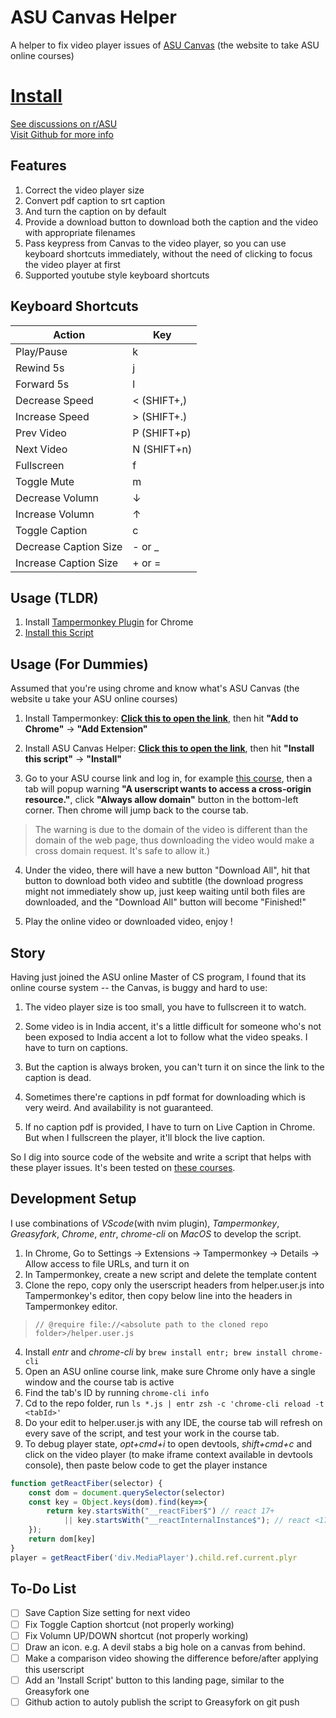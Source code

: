 # ASU Canvas Helper

A helper to fix video player issues of [ASU Canvas](https://asuce.instructure.com/) (the website to take ASU online courses)

# [Install](https://github.com/nendonerd/ASU-Canvas-Helper/raw/main/helper.user.js)

[See discussions on r/ASU](https://www.reddit.com/r/ASU/comments/ukvuai/i_wrote_a_plugin_to_fix_the_damn_canvas/) <br>
[Visit Github for more info](https://github.com/nendonerd/ASU-Canvas-Helper)

## Features
1. Correct the video player size
2. Convert pdf caption to srt caption
3. And turn the caption on by default
4. Provide a download button to download both the caption and the video with appropriate filenames
5. Pass keypress from Canvas to the video player, so you can use keyboard shortcuts immediately, without the need of clicking to focus the video player at first
6. Supported youtube style keyboard shortcuts

## Keyboard Shortcuts
| Action                | Key         |
| --------------------- | ----------- |
| Play/Pause            | k           |
| Rewind 5s             | j           |
| Forward 5s            | l           |
| Decrease Speed        | < (SHIFT+,) |
| Increase Speed        | > (SHIFT+.) |
| Prev Video            | P (SHIFT+p) |
| Next Video            | N (SHIFT+n) |
| Fullscreen            | f           |
| Toggle Mute           | m           |
| Decrease Volumn       | ↓           |
| Increase Volumn       | ↑           |
| Toggle Caption        | c           |
| Decrease Caption Size | - or _      |
| Increase Caption Size | + or =      |

## Usage (TLDR)
1. Install [Tampermonkey Plugin](https://chrome.google.com/webstore/detail/tampermonkey/dhdgffkkebhmkfjojejmpbldmpobfkfo) for Chrome 
2. [Install this Script](https://github.com/nendonerd/ASU-Canvas-Helper/raw/main/helper.user.js)

## Usage (For Dummies)
Assumed that you're using chrome and know what's ASU Canvas (the website u take your ASU online courses)

1. Install Tampermonkey: **[Click this to open the link](https://chrome.google.com/webstore/detail/tampermonkey/dhdgffkkebhmkfjojejmpbldmpobfkfo)**, then hit **"Add to Chrome"** -> **"Add Extension"**

2. Install ASU Canvas Helper: **[Click this to open the link](https://github.com/nendonerd/ASU-Canvas-Helper/raw/main/helper.user.js)**, then hit **"Install this script"** -> **"Install"**

3. Go to your ASU course link and log in, for example [this course](https://asuce.instructure.com/courses/2567/pages/2-dot-3-leftmost-and-rightmost-derivations?module_item_id=126914), then a tab will popup warning **"A userscript wants to access a cross-origin resource."**, click **"Always allow domain"** button in the bottom-left corner. Then chrome will jump back to the course tab. 
> The warning is due to the domain of the video is different than the domain of the web page, thus downloading the video would make a cross domain request. It's safe to allow it.)

4. Under the video, there will have a new button "Download All", hit that button to download both video and subtitle (the download progress might not immediately show up, just keep waiting until both files are downloaded, and the "Download All" button will become "Finished!"

5. Play the online video or downloaded video, enjoy !

## Story
Having just joined the ASU online Master of CS program, I found that its online course system -- the Canvas, is buggy and hard to use:

1. The video player size is too small, you have to fullscreen it to watch.

2. Some video is in India accent, it's a little difficult for someone who's not been exposed to India accent a lot to follow what the video speaks. I have to turn on captions.

3. But the caption is always broken, you can't turn it on since the link to the caption is dead.

4. Sometimes there're captions in pdf format for downloading which is very weird. And availability is not guaranteed.

5. If no caption pdf is provided, I have to turn on Live Caption in Chrome. But when I fullscreen the player, it'll block the live caption.

So I dig into source code of the website and write a script that helps with these player issues. It's been tested on [these courses](https://courses.cpe.asu.edu/browse/mcs).

## Development Setup
I use combinations of *VScode*(with nvim plugin), *Tampermonkey*, *Greasyfork*, *Chrome*, *entr*, *chrome-cli* on *MacOS* to develop the script.

1. In Chrome, Go to Settings -> Extensions -> Tampermonkey -> Details -> Allow access to file URLs, and turn it on
2. In Tampermonkey, create a new script and delete the template content
3. Clone the repo, copy only the userscript headers from helper.user.js into Tampermonkey's editor, then copy below line into the headers in Tampermonkey editor. 
> `// @require file://<absolute path to the cloned repo folder>/helper.user.js`
4. Install *entr* and *chrome-cli* by `brew install entr; brew install chrome-cli`
4. Open an ASU online course link, make sure Chrome only have a single window and the course tab is active
5. Find the tab's ID by running `chrome-cli info`
6. Cd to the repo folder, run `ls *.js | entr zsh -c 'chrome-cli reload -t <tabId>'`
7. Do your edit to helper.user.js with any IDE, the course tab will refresh on every save of the script, and test your work in the course tab.
8. To debug player state, *opt+cmd+i* to open devtools, *shift+cmd+c* and click on the video player (to make iframe context available in devtools console), then paste below code to get the player instance
```js
function getReactFiber(selector) {
    const dom = document.querySelector(selector)
    const key = Object.keys(dom).find(key=>{
        return key.startsWith("__reactFiber$") // react 17+
            || key.startsWith("__reactInternalInstance$"); // react <17
    });
    return dom[key]
}
player = getReactFiber('div.MediaPlayer').child.ref.current.plyr
```

## To-Do List
- [ ] Save Caption Size setting for next video
- [ ] Fix Toggle Caption shortcut (not properly working)
- [ ] Fix Volumn UP/DOWN shortcut (not properly working)
- [ ] Draw an icon. e.g. A devil stabs a big hole on a canvas from behind.
- [ ] Make a comparison video showing the difference before/after applying this userscript
- [ ] Add an 'Install Script' button to this landing page, similar to the Greasyfork one
- [ ] Github action to autoly publish the script to Greasyfork on git push